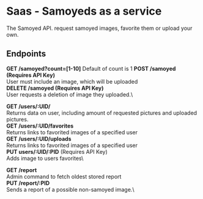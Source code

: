 # Saas - Samoyeds as a service
The Samoyed API. request samoyed images, favorite them or upload your own.

## Endpoints

__GET /samoyed?count=[1-10]__
	Default of count is 1
__POST /samoyed (Requires API Key)__\
	User must include an image, which will be uploaded\
__DELETE /samoyed (Requires API Key)__\
	User requests a deletion of image they uploaded.\

__GET /users/:UID/__\
	Returns data on user, including amount of requested pictures and uploaded pictures.\
__GET /users/:UID/favorites__\
	Returns links to favorited images of a specified user\
__GET /users/:UID/uploads__\
	Returns links to favorited images of a specified user\
__PUT users/:UID/:PID__   (Requires API Key)\
	Adds image to users favorites\

__GET /report__\
	Admin command to fetch oldest stored report\
__PUT /report/:PID__\
	Sends a report of a possible non-samoyed image.\
